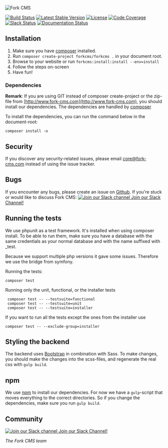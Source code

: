![Fork CMS](docs/img/header.jpg)

[![Build Status](https://img.shields.io/github/workflow/status/forkcms/forkcms/run-tests)](https://github.com/forkcms/forkcms/actions?query=workflow%3Arun-tests+branch%3Amaster)
[![Latest Stable Version](https://poser.pugx.org/forkcms/forkcms/v/stable)](https://packagist.org/packages/forkcms/forkcms)
[![License](https://poser.pugx.org/forkcms/forkcms/license)](https://packagist.org/packages/forkcms/forkcms)
[![Code Coverage](https://codecov.io/gh/forkcms/forkcms/branch/master/graph/badge.svg?token=ahj70hVO29)](http://codecov.io/github/forkcms/forkcms?branch=master)
[![Slack Status](https://fork-cms.herokuapp.com/badge.svg)](https://fork-cms.herokuapp.com/)
[![Documentation Status](https://img.shields.io/badge/docs-latest-brightgreen.svg)](http://docs.fork-cms.com/)

## Installation

1. Make sure you have [composer](https://getcomposer.org/) installed.
2. Run `composer create-project forkcms/forkcms .` in your document root.
3. Browse to your website or run `forkcms:install:install --env=install`
4. Follow the steps on-screen
5. Have fun!

### Dependencies

**Remark**: If you are using GIT instead of composer create-project or the zip-file from [http://www.fork-cms.com](http://www.fork-cms.com), you
should install our dependencies. The dependencies are handled by [composer](http://getcomposer.org/)

To install the dependencies, you can run the command below in the document-root:

	composer install -o

## Security

If you discover any security-related issues, please email core@fork-cms.com instead of using the issue tracker.

## Bugs

If you encounter any bugs, please create an issue on [Github](https://github.com/forkcms/forkcms/issues).
If you're stuck or would like to discuss Fork CMS: [![Join our Slack channel](https://imgur.com/zXuvRdw.png) Join our Slack Channel!](https://fork-cms.herokuapp.com)

## Running the tests

We use phpunit as a test framework. It's installed when using composer install.
To be able to run them, make sure you have a database with the same credentials as
your normal database and with the name suffixed with _test.

Because we support multiple php versions it gave some issues. Therefore we use the bridge from symfony.

Running the tests:

    composer test

Running only the unit, functional, or the installer tests

     composer test -- --testsuite=functional
     composer test -- --testsuite=unit
     composer test -- --testsuite=installer

If you want to run all the tests except the ones from the installer use

    composer test -- --exclude-group=installer

## Styling the backend

The backend uses [Bootstrap](http://www.getbootstrap.com) in combination with Sass. To make changes, you should make
the changes into the scss-files, and regenerate the real css with `gulp build`.

## npm

We use [npm](https://www.npmjs.com) to install our dependencies. For now we have a `gulp`-script that moves everything to
the correct directories. So if you change the dependencies, make sure you run `gulp build`.

## Community

[![Join our Slack channel](https://imgur.com/zXuvRdw.png) Join our Slack Channel!](https://fork-cms.herokuapp.com)


_The Fork CMS team_
